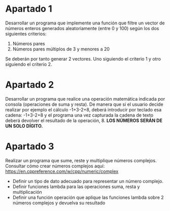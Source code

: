 # Apartado 1

Desarrollar un programa que implemente una función que filtre un vector de números enteros generados aleatoriamente (entre 0 y 100)  según los dos siguientes criterios:
 
1. Números pares
2. Números pares múltiplos de 3 y menores a 20
 
 
Se deberán por tanto generar 2 vectores. Uno siguiendo el criterio 1 y otro siguiendo el criterio 2.
 

# Apartado 2
Desarrollar un programa que realice una operación matemática indicada por consola (operaciones de suma y resta). De manera que si el usuario decide realizar  por ejemplo el cálculo -1+3-2+8, deberá introducir por teclado esa cadena: -1+3-2+8 y el programa una vez capturada la cadena de texto deberá devolver el resultado de la operación, 8. **LOS NÚMEROS SERÁN DE UN SOLO DÍGITO.**


# Apartado 3
Realizar un programa que sume, reste y multiplique números complejos. Consultar cómo crear números complejos aquí: https://en.cppreference.com/w/cpp/numeric/complex
 
- Definir un tipo de dato adecuado para representar un número complejo.
- Definir funciones lambda para las operaciones suma, resta y multiplicación
- Definir una función operación que aplique las funciones lambda sobre 2 números complejos y devuelva su resultado